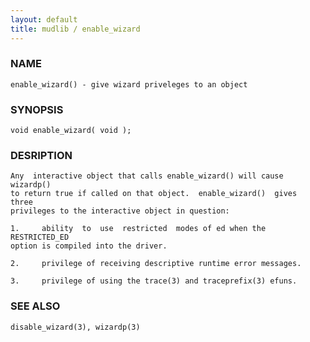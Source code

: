 ```yaml
---
layout: default
title: mudlib / enable_wizard
---
```






### NAME
    enable_wizard() - give wizard priveleges to an object


### SYNOPSIS
    void enable_wizard( void );


### DESRIPTION
    Any  interactive object that calls enable_wizard() will cause wizardp()
    to return true if called on that object.  enable_wizard()  gives  three
    privileges to the interactive object in question:

    1.     ability  to  use  restricted  modes of ed when the RESTRICTED_ED
    option is compiled into the driver.

    2.     privilege of receiving descriptive runtime error messages.

    3.     privilege of using the trace(3) and traceprefix(3) efuns.


### SEE ALSO
    disable_wizard(3), wizardp(3)



